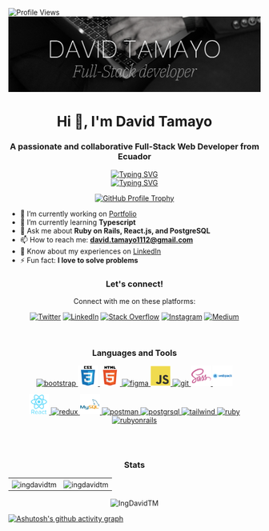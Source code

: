 <p align="left">
  <img src="https://komarev.com/ghpvc/?username=ingdavidtm&label=Profile%20views&color=0e75b6&style=flat-square" alt="Profile Views">
  <img src="./banner.png" alt="Banner">
</p>

<h1 align="center">Hi 👋, I'm David Tamayo</h1>
<h3 align="center">A passionate and collaborative Full-Stack Web Developer from Ecuador</h3>

<div align="center">
  <a href="https://git.io/typing-svg">
    <img src="https://readme-typing-svg.herokuapp.com?font=Fira+Code&size=40&pause=1100&color=53A718&center=true&vCenter=true&width=435&lines=%22Hello%2C+World!%22" alt="Typing SVG">
  </a>
</div>

<div align="center">
  <a href="https://git.io/typing-svg">
    <img src="https://readme-typing-svg.herokuapp.com?font=Fira+Code&size=15&duration=1250&color=53A718&background=000000&center=true&vCenter=true&multiline=true&width=360&height=120&lines=00100010+01001000+01100101+01101100;01101100+01101111+00101100+00100000;01010111+01101111+01110010+01101100;01100100+00100001+00100010" alt="Typing SVG">
  </a>
</div>

<p align="center">
  <a href="https://github.com/ryo-ma/github-profile-trophy">
    <img src="https://github-profile-trophy.vercel.app/?username=ingdavidtm&margin-w=15&theme=juicyfresh&no-frame=true" alt="GitHub Profile Trophy">
  </a>
</p>

- 🔭 I’m currently working on [Portfolio](https://github.com/IngDavidTM/portfolio-react)
- 🌱 I’m currently learning **Typescript**
- 💬 Ask me about **Ruby on Rails, React.js, and PostgreSQL**
- 📫 How to reach me: **david.tamayo1112@gmail.com**
- 📄 Know about my experiences on [LinkedIn](https://www.linkedin.com/in/ing-david-tamayo)
- ⚡ Fun fact: **I love to solve problems**

<h3 align="center">Let's connect!</h3>
<p align="center">Connect with me on these platforms:</p>
<p align="center">
  <a href="https://twitter.com/david5tm" target="_blank"><img src="https://github.com/gauravghongde/social-icons/blob/master/SVG/Color/Twitter.svg" alt="Twitter" height="50" width="50"></a>
  <a href="https://www.linkedin.com/in/ing-david-tamayo/" target="_blank"><img src="https://github.com/gauravghongde/social-icons/blob/master/SVG/Color/LinkedIN.svg" alt="LinkedIn" height="50" width="50"></a>
  <a href="https://stackoverflow.com/users/20215198/david-tamayo" target="_blank"><img src="https://github.com/gauravghongde/social-icons/blob/master/SVG/Color/Stackoverflow.svg" alt="Stack Overflow" height="50" width="50"></a>
  <a href="https://www.instagram.com/davitam123/" target="_blank"><img src="https://github.com/gauravghongde/social-icons/blob/master/SVG/Color/Instagram.svg" alt="Instagram" height="50" width="50"></a>
    <a href="https://medium.com/@david.tamayo1112" target="_blank"><img src="https://github.com/gauravghongde/social-icons/blob/master/SVG/Color/Medium.svg" alt="Medium" height="50" width="50"></a>
</p>
<div>‎ </div>

<h3 align="center">Languages and Tools</h3>
<p align="center">
  <a href="https://getbootstrap.com" target="_blank"> <img src="https://brandslogos.com/wp-content/uploads/images/bootstrap-logo.png" alt="bootstrap" width="40" height="40"/> </a> 
  <a href="https://www.w3schools.com/css/" target="_blank" rel="noreferrer"> <img src="https://raw.githubusercontent.com/devicons/devicon/master/icons/css3/css3-original-wordmark.svg" alt="css3" width="40" height="40"/> </a>
  <a href="https://www.w3.org/html/" target="_blank" rel="noreferrer"> <img src="https://raw.githubusercontent.com/devicons/devicon/master/icons/html5/html5-original-wordmark.svg" alt="html5" width="40" height="40"/> </a>
  <a href="https://www.figma.com/" target="_blank"> <img src="https://www.vectorlogo.zone/logos/figma/figma-icon.svg" alt="figma" width="40" height="40"/> </a>
  <a href="https://developer.mozilla.org/en-US/docs/Web/JavaScript" target="_blank" rel="noreferrer"> <img src="https://raw.githubusercontent.com/devicons/devicon/master/icons/javascript/javascript-original.svg" alt="javascript" width="40" height="40"/> </a>
  <a href="https://git-scm.com/" target="_blank"> <img src="https://www.vectorlogo.zone/logos/git-scm/git-scm-icon.svg" alt="git" width="40" height="40"/> </a>
  <a href="https://sass-lang.com" target="_blank" rel="noreferrer"> <img src="https://raw.githubusercontent.com/devicons/devicon/master/icons/sass/sass-original.svg" alt="sass" width="40" height="40"/> </a>
  <a href="https://webpack.js.org" target="_blank" rel="noreferrer"> <img src="https://raw.githubusercontent.com/devicons/devicon/d00d0969292a6569d45b06d3f350f463a0107b0d/icons/webpack/webpack-original-wordmark.svg" alt="webpack" width="40" height="40"/> </a>
  </p>
  <p align="center">
  <a href="https://reactjs.org/" target="_blank"> <img src="https://github.com/devicons/devicon/blob/master/icons/react/react-original-wordmark.svg" alt="react" width="40" height="40"/> </a>
  <a href="https://redux.js.org/" target="_blank"> <img src="https://d33wubrfki0l68.cloudfront.net/0834d0215db51e91525a25acf97433051f280f2f/c30f5/img/redux.svg" alt="redux" width="40" height="40"/> </a>
  <a href="https://www.mysql.com/" target="_blank"> <img src="https://github.com/devicons/devicon/blob/master/icons/mysql/mysql-original-wordmark.svg" alt="mysql" width="40" height="40"/> </a>
  <a href="https://postman.com" target="_blank"> <img src="https://www.vectorlogo.zone/logos/getpostman/getpostman-icon.svg" alt="postman" width="40" height="40"/> </a>
  <a href="https://www.postgresql.org/" target="_blank"> <img src="https://www.vectorlogo.zone/logos/postgresql/postgresql-icon.svg" alt="postgrsql" width="40" height="40"/> </a>
  <a href="https://tailwindcss.com/" target="_blank"> <img src="https://www.vectorlogo.zone/logos/tailwindcss/tailwindcss-icon.svg" alt="tailwind" width="40" height="40"/> </a>
  <a href="https://www.ruby-lang.org/en/" target="_blank"> <img src="https://www.vectorlogo.zone/logos/ruby-lang/ruby-lang-icon.svg" alt="ruby" width="40" height="40"/> </a>
  <a href="https://rubyonrails.org/" target="_blank"> <img src="https://www.logo.wine/a/logo/Ruby_on_Rails/Ruby_on_Rails-Logo.wine.svg" alt="rubyonrails" width="40" height="40"/> </a>
  </p>

<div>‎ </div>
<div>‎ </div>
<h3 align="center">Stats</h3>

<table width="100%" align="center">
  <tr>
    <td>
      <img align="center" height="190em" src="https://github-readme-stats.vercel.app/api/top-langs?username=ingdavidtm&show_icons=true&locale=en&theme=tokyonight&hide_border=true" alt="ingdavidtm" />
    </td>
    <td>
      <img align="center" height="190em" src="https://github-readme-stats.vercel.app/api?username=ingdavidtm&show_icons=true&locale=en&theme=tokyonight&hide_border=true" alt="ingdavidtm" />
    </td>
  </tr>
</table>




<p align="center"><img align="center" src="https://github-readme-streak-stats.herokuapp.com/?user=IngDavidTM&&theme=tokyonight&hide_border=true" alt="IngDavidTM" /></p>

 [![Ashutosh's github activity graph](https://github-readme-activity-graph.cyclic.app/graph?username=IngDavidTM&theme=merko)](https://github.com/ashutosh00710/github-readme-activity-graph)


